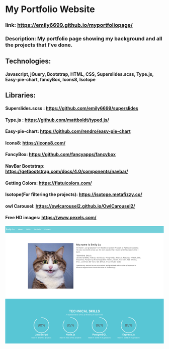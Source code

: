 # My Portfolio Website


### link:  https://emily6699.github.io/myportfoliopage/


### Description: My portfolio page showing my background and all the projects that I've done.


## Technologies:

#### Javascript, jQuery, Bootstrap, HTML, CSS, Superslides.scss, Type.js, Easy-pie-chart, fancyBox, Icons8, Isotope
 
## Libraries:
#### Superslides.scss : https://github.com/emily6699/superslides
#### Type.js : https://github.com/mattboldt/typed.js/
#### Easy-pie-chart: https://github.com/rendro/easy-pie-chart
#### Icons8: https://icons8.com/
#### FancyBox: https://github.com/fancyapps/fancybox
#### NavBar Bootstrap: https://getbootstrap.com/docs/4.0/components/navbar/
#### Getting Colors: https://flatuicolors.com/
#### Isotope(For filtering the projects): https://isotope.metafizzy.co/
#### owl Carousel: https://owlcarousel2.github.io/OwlCarousel2/
#### Free HD images: https://www.pexels.com/
![img](https://github.com/emily6699/myportfoliopage/blob/master/img/frontpage.png)
